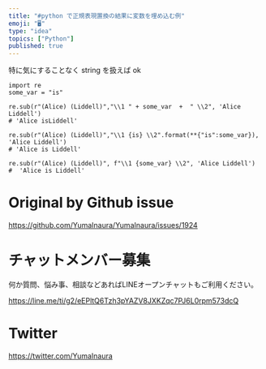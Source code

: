 ```yaml
---
title: "#python で正規表現置換の結果に変数を埋め込む例"
emoji: "🖥"
type: "idea"
topics: ["Python"]
published: true
---
```


特に気にすることなく string を扱えば ok

```
import re
some_var = "is"
```

```
re.sub(r"(Alice) (Liddell)","\\1 " + some_var  +  " \\2", 'Alice Liddell')
# 'Alice isLiddell'

```

```
re.sub(r"(Alice) (Liddell)","\\1 {is} \\2".format(**{"is":some_var}), 'Alice Liddell')
# 'Alice is Liddell'

```

```
re.sub(r"(Alice) (Liddell)", f"\\1 {some_var} \\2", 'Alice Liddell')
#  'Alice is Liddell'

```

# Original by Github issue

https://github.com/YumaInaura/YumaInaura/issues/1924








<!-- Update From Qiita API -->

# チャットメンバー募集


何か質問、悩み事、相談などあればLINEオープンチャットもご利用ください。

https://line.me/ti/g2/eEPltQ6Tzh3pYAZV8JXKZqc7PJ6L0rpm573dcQ





# Twitter


https://twitter.com/YumaInaura


<!-- Update From Qiita API -->



